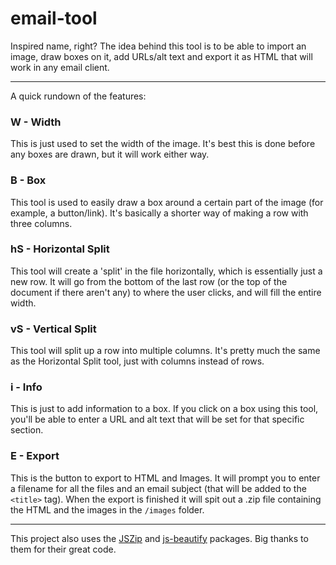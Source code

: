 # email-tool

Inspired name, right? The idea behind this tool is to be able to import an image, draw boxes on it, add URLs/alt text and export it as HTML that will work in any email client.

---

A quick rundown of the features:

### W - Width
This is just used to set the width of the image. It's best this is done before any boxes are drawn, but it will work either way.

### B - Box
This tool is used to easily draw a box around a certain part of the image (for example, a button/link). It's basically a shorter way of making a row with three columns.

### hS - Horizontal Split
This tool will create a 'split' in the file horizontally, which is essentially just a new row. It will go from the bottom of the last row (or the top of the document if there aren't any) to where the user clicks, and will fill the entire width.

### vS - Vertical Split
This tool will split up a row into multiple columns. It's pretty much the same as the Horizontal Split tool, just with columns instead of rows.

### i - Info
This is just to add information to a box. If you click on a box using this tool, you'll be able to enter a URL and alt text that will be set for that specific section.

### E - Export
This is the button to export to HTML and Images. It will prompt you to enter a filename for all the files and an email subject (that will be added to the `<title>` tag).
When the export is finished it will spit out a .zip file containing the HTML and the images in the `/images` folder.

---

This project also uses the [JSZip](https://github.com/Stuk/jszip) and [js-beautify](https://github.com/beautify-web/js-beautify) packages. Big thanks to them for their great code.
